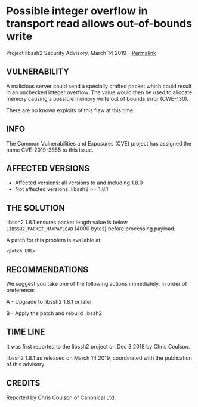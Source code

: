 Possible integer overflow in transport read allows out-of-bounds write
=======================================

Project libssh2 Security Advisory, March 14 2019 -
[Permalink](https://www.libssh2.org/CVE-2019-3855.html)

VULNERABILITY
-------------

A malicious server could send a specially crafted packet which could result in
an unchecked integer overflow. The value would then be used to allocate memory
causing a possible memory write out of bounds error (CWE-130).

There are no known exploits of this flaw at this time.

INFO
----

The Common Vulnerabilities and Exposures (CVE) project has assigned the name
CVE-2019-3855 to this issue.

AFFECTED VERSIONS
-----------------

- Affected versions: all versions to and including 1.8.0
- Not affected versions: libssh2 >= 1.8.1

THE SOLUTION
------------

libssh2 1.8.1 ensures packet length value is below `LIBSSH2_PACKET_MAXPAYLOAD`
(4000 bytes) before processing payload.

A patch for this problem is available at:

    <patch URL>

RECOMMENDATIONS
---------------

We suggest you take one of the following actions immediately, in order of
preference:

A - Upgrade to libssh2 1.8.1 or later

B - Apply the patch and rebuild libssh2

TIME LINE
---------

It was first reported to the libssh2 project on Dec 3 2018 by Chris Coulson.

libssh2 1.8.1 as released on March 14 2019, coordinated with the publication
of this advisory.

CREDITS
-------

Reported by Chris Coulson of Canonical Ltd.
